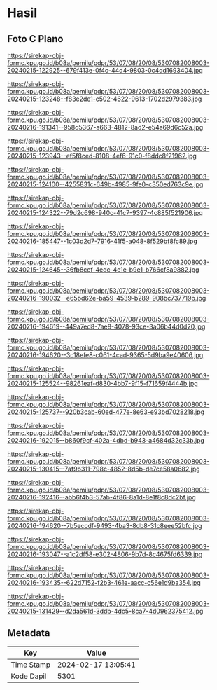 # Hasil

## Foto C Plano

https://sirekap-obj-formc.kpu.go.id/b08a/pemilu/pdpr/53/07/08/20/08/5307082008003-20240215-122925--679f413e-0f4c-44d4-9803-0c4dd1693404.jpg

https://sirekap-obj-formc.kpu.go.id/b08a/pemilu/pdpr/53/07/08/20/08/5307082008003-20240215-123248--f83e2de1-c502-4622-9613-1702d2979383.jpg

https://sirekap-obj-formc.kpu.go.id/b08a/pemilu/pdpr/53/07/08/20/08/5307082008003-20240216-191341--958d5367-a663-4812-8ad2-e54a69d6c52a.jpg

https://sirekap-obj-formc.kpu.go.id/b08a/pemilu/pdpr/53/07/08/20/08/5307082008003-20240215-123943--ef5f8ced-8108-4ef6-91c0-f8ddc8f21962.jpg

https://sirekap-obj-formc.kpu.go.id/b08a/pemilu/pdpr/53/07/08/20/08/5307082008003-20240215-124100--4255831c-649b-4985-9fe0-c350ed763c9e.jpg

https://sirekap-obj-formc.kpu.go.id/b08a/pemilu/pdpr/53/07/08/20/08/5307082008003-20240215-124322--79d2c698-940c-41c7-9397-4c885f521906.jpg

https://sirekap-obj-formc.kpu.go.id/b08a/pemilu/pdpr/53/07/08/20/08/5307082008003-20240216-185447--1c03d2d7-7916-41f5-a048-8f529bf8fc89.jpg

https://sirekap-obj-formc.kpu.go.id/b08a/pemilu/pdpr/53/07/08/20/08/5307082008003-20240215-124645--36fb8cef-4edc-4e1e-b9e1-b766cf8a9882.jpg

https://sirekap-obj-formc.kpu.go.id/b08a/pemilu/pdpr/53/07/08/20/08/5307082008003-20240216-190032--e65bd62e-ba59-4539-b289-908bc737719b.jpg

https://sirekap-obj-formc.kpu.go.id/b08a/pemilu/pdpr/53/07/08/20/08/5307082008003-20240216-194619--449a7ed8-7ae8-4078-93ce-3a06b44d0d20.jpg

https://sirekap-obj-formc.kpu.go.id/b08a/pemilu/pdpr/53/07/08/20/08/5307082008003-20240216-194620--3c18efe8-c061-4cad-9365-5d9ba9e40606.jpg

https://sirekap-obj-formc.kpu.go.id/b08a/pemilu/pdpr/53/07/08/20/08/5307082008003-20240215-125524--98261eaf-d830-4bb7-9f15-f71659f4444b.jpg

https://sirekap-obj-formc.kpu.go.id/b08a/pemilu/pdpr/53/07/08/20/08/5307082008003-20240215-125737--920b3cab-60ed-477e-8e63-e93bd7028218.jpg

https://sirekap-obj-formc.kpu.go.id/b08a/pemilu/pdpr/53/07/08/20/08/5307082008003-20240216-192015--b860f9cf-402a-4dbd-b943-a4684d32c33b.jpg

https://sirekap-obj-formc.kpu.go.id/b08a/pemilu/pdpr/53/07/08/20/08/5307082008003-20240215-130415--7af9b311-798c-4852-8d5b-de7ce58a0682.jpg

https://sirekap-obj-formc.kpu.go.id/b08a/pemilu/pdpr/53/07/08/20/08/5307082008003-20240216-192416--abb6f4b3-57ab-4f86-8a1d-8e1f8c8dc2bf.jpg

https://sirekap-obj-formc.kpu.go.id/b08a/pemilu/pdpr/53/07/08/20/08/5307082008003-20240216-194620--7b5eccdf-9493-4ba3-8db8-31c8eee52bfc.jpg

https://sirekap-obj-formc.kpu.go.id/b08a/pemilu/pdpr/53/07/08/20/08/5307082008003-20240216-193047--a1c2df58-e302-4806-9b7d-8c4675fd6339.jpg

https://sirekap-obj-formc.kpu.go.id/b08a/pemilu/pdpr/53/07/08/20/08/5307082008003-20240216-193435--622d7152-f2b3-461e-aacc-c56e1d9ba354.jpg

https://sirekap-obj-formc.kpu.go.id/b08a/pemilu/pdpr/53/07/08/20/08/5307082008003-20240215-131429--d2da561d-3ddb-4dc5-8ca7-4d0962375412.jpg


## Metadata

| Key        | Value               |
| ---------- | ------------------- |
| Time Stamp | 2024-02-17 13:05:41 |
| Kode Dapil | 5301                |




